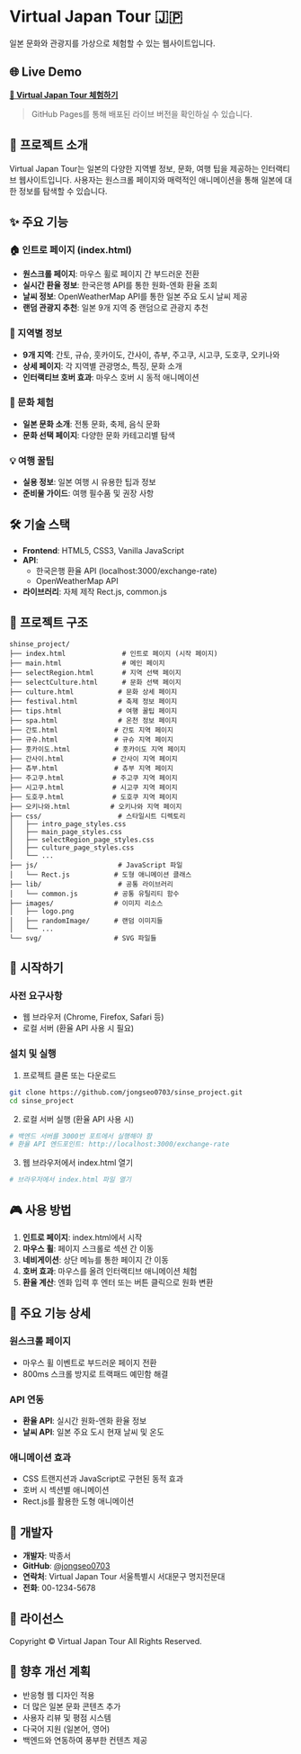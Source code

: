 # Virtual Japan Tour 🇯🇵

일본 문화와 관광지를 가상으로 체험할 수 있는 웹사이트입니다.

## 🌐 Live Demo

**[🔗 Virtual Japan Tour 체험하기](https://jongseo0703.github.io/sinse_project/)**

> GitHub Pages를 통해 배포된 라이브 버전을 확인하실 수 있습니다.

## 📖 프로젝트 소개

Virtual Japan Tour는 일본의 다양한 지역별 정보, 문화, 여행 팁을 제공하는 인터랙티브 웹사이트입니다. 사용자는 원스크롤 페이지와 매력적인 애니메이션을 통해 일본에 대한 정보를 탐색할 수 있습니다.

## ✨ 주요 기능

### 🏠 인트로 페이지 (index.html)
- **원스크롤 페이지**: 마우스 휠로 페이지 간 부드러운 전환
- **실시간 환율 정보**: 한국은행 API를 통한 원화-엔화 환율 조회
- **날씨 정보**: OpenWeatherMap API를 통한 일본 주요 도시 날씨 제공
- **랜덤 관광지 추천**: 일본 9개 지역 중 랜덤으로 관광지 추천

### 🗾 지역별 정보
- **9개 지역**: 간토, 규슈, 훗카이도, 간사이, 츄부, 주고쿠, 시고쿠, 도호쿠, 오키나와
- **상세 페이지**: 각 지역별 관광명소, 특징, 문화 소개
- **인터랙티브 호버 효과**: 마우스 호버 시 동적 애니메이션

### 🎌 문화 체험
- **일본 문화 소개**: 전통 문화, 축제, 음식 문화
- **문화 선택 페이지**: 다양한 문화 카테고리별 탐색

### 💡 여행 꿀팁
- **실용 정보**: 일본 여행 시 유용한 팁과 정보
- **준비물 가이드**: 여행 필수품 및 권장 사항

## 🛠 기술 스택

- **Frontend**: HTML5, CSS3, Vanilla JavaScript
- **API**: 
  - 한국은행 환율 API (localhost:3000/exchange-rate)
  - OpenWeatherMap API
- **라이브러리**: 자체 제작 Rect.js, common.js

## 📁 프로젝트 구조

```
shinse_project/
├── index.html              # 인트로 페이지 (시작 페이지)
├── main.html               # 메인 페이지
├── selectRegion.html       # 지역 선택 페이지
├── selectCulture.html      # 문화 선택 페이지
├── culture.html           # 문화 상세 페이지
├── festival.html          # 축제 정보 페이지
├── tips.html              # 여행 꿀팁 페이지
├── spa.html               # 온천 정보 페이지
├── 간토.html              # 간토 지역 페이지
├── 규슈.html              # 규슈 지역 페이지
├── 훗카이도.html           # 훗카이도 지역 페이지
├── 간사이.html            # 간사이 지역 페이지
├── 츄부.html              # 츄부 지역 페이지
├── 주고쿠.html            # 주고쿠 지역 페이지
├── 시고쿠.html            # 시고쿠 지역 페이지
├── 도호쿠.html            # 도호쿠 지역 페이지
├── 오키나와.html          # 오키나와 지역 페이지
├── css/                   # 스타일시트 디렉토리
│   ├── intro_page_styles.css
│   ├── main_page_styles.css
│   ├── selectRegion_page_styles.css
│   ├── culture_page_styles.css
│   └── ...
├── js/                    # JavaScript 파일
│   └── Rect.js           # 도형 애니메이션 클래스
├── lib/                   # 공통 라이브러리
│   └── common.js         # 공통 유틸리티 함수
├── images/               # 이미지 리소스
│   ├── logo.png
│   ├── randomImage/      # 랜덤 이미지들
│   └── ...
└── svg/                  # SVG 파일들
```

## 🚀 시작하기

### 사전 요구사항
- 웹 브라우저 (Chrome, Firefox, Safari 등)
- 로컬 서버 (환율 API 사용 시 필요)

### 설치 및 실행

1. 프로젝트 클론 또는 다운로드
```bash
git clone https://github.com/jongseo0703/sinse_project.git
cd sinse_project
```

2. 로컬 서버 실행 (환율 API 사용 시)
```bash
# 백엔드 서버를 3000번 포트에서 실행해야 함
# 환율 API 엔드포인트: http://localhost:3000/exchange-rate
```

3. 웹 브라우저에서 index.html 열기
```bash
# 브라우저에서 index.html 파일 열기
```

## 🎮 사용 방법

1. **인트로 페이지**: index.html에서 시작
2. **마우스 휠**: 페이지 스크롤로 섹션 간 이동
3. **네비게이션**: 상단 메뉴를 통한 페이지 간 이동
4. **호버 효과**: 마우스를 올려 인터랙티브 애니메이션 체험
5. **환율 계산**: 엔화 입력 후 엔터 또는 버튼 클릭으로 원화 변환

## 🔧 주요 기능 상세

### 원스크롤 페이지
- 마우스 휠 이벤트로 부드러운 페이지 전환
- 800ms 스크롤 방지로 트랙패드 예민함 해결

### API 연동
- **환율 API**: 실시간 원화-엔화 환율 정보
- **날씨 API**: 일본 주요 도시 현재 날씨 및 온도

### 애니메이션 효과
- CSS 트랜지션과 JavaScript로 구현된 동적 효과
- 호버 시 섹션별 애니메이션
- Rect.js를 활용한 도형 애니메이션

## 👥 개발자

- **개발자**: 박종서
- **GitHub**: [@jongseo0703](https://github.com/jongseo0703)
- **연락처**: Virtual Japan Tour 서울특별시 서대문구 명지전문대
- **전화**: 00-1234-5678

## 📄 라이선스

Copyright © Virtual Japan Tour All Rights Reserved.

## 🔮 향후 개선 계획

- 반응형 웹 디자인 적용
- 더 많은 일본 문화 콘텐츠 추가
- 사용자 리뷰 및 평점 시스템
- 다국어 지원 (일본어, 영어)
- 백엔드와 연동하여 풍부한 컨텐츠 제공
